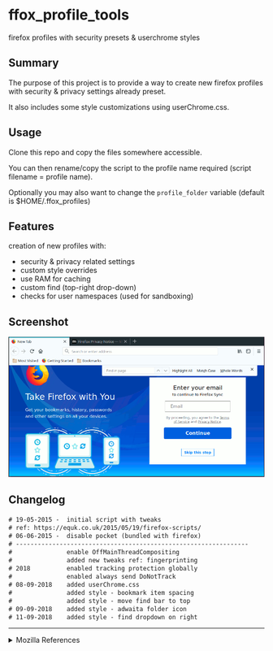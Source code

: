 # ffox_profile_tools

firefox profiles with security presets &amp; userchrome styles

## Summary

The purpose of this project is to provide a way to create new firefox profiles with security & privacy settings already preset.

It also includes some style customizations using userChrome.css.

## Usage

Clone this repo and copy the files somewhere accessible.

You can then rename/copy the script to the profile name required (script filename = profile name).

Optionally you may also want to change the `profile_folder` variable (default is $HOME/.ffox_profiles)

## Features

creation of new profiles with:

* security & privacy related settings
* custom style overrides
* use RAM for caching
* custom find (top-right drop-down)
* checks for user namespaces (used for sandboxing)

## Screenshot

![](https://raw.githubusercontent.com/equk/ffox_profile_tools/master/screenshots/ffox_styles_62.png)

## Changelog

    # 19-05-2015 -  initial script with tweaks
    # ref: https://equk.co.uk/2015/05/19/firefox-scripts/
    # 06-06-2015 -  disable pocket (bundled with firefox)
    # ----------------------------------------------------------------
    #               enable OffMainThreadCompositing
    #               added new tweaks ref: fingerprinting
    # 2018          enabled tracking protection globally
    #               enabled always send DoNotTrack
    # 08-09-2018    added userChrome.css
    #               added style - bookmark item spacing
    #               added style - move find bar to top
    # 09-09-2018    added style - adwaita folder icon
    # 11-09-2018    added style - find dropdown on right

---

<details><summary>Mozilla References</summary>

[MozillaWiki](https://wiki.mozilla.org/Main_Page)

[Security/Sandbox - Mozilla Wiki](https://wiki.mozilla.org/Security/Sandbox)

[Garf's blog: Linux sandboxing improvements in Firefox 60](https://www.morbo.org/2018/05/linux-sandboxing-improvements-in_10.html)</details>